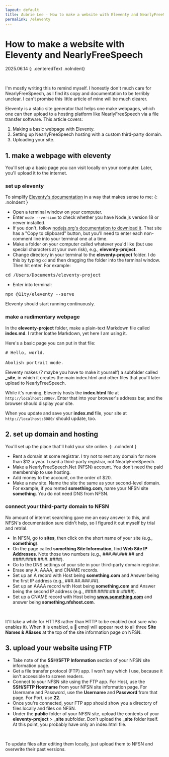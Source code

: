 ```yaml
---
layout: default
title: Aubrie Lee - How to make a website with Eleventy and NearlyFreeSpeech
permalink: /eleventy
---
```


# How to make a website with Eleventy and NearlyFreeSpeech

2025.06.14
{: .centeredText .noIndent}

<br>

I'm mostly writing this to remind myself. I honestly don't much care for NearlyFreeSpeech, as I find its copy and documentation to be terribly unclear. I can't promise this little article of mine will be much clearer.

Eleventy is a static site generator that helps one make webpages, which one can then upload to a hosting platform like NearlyFreeSpeech via a file transfer software. This article covers:
1. Making a basic webpage with Eleventy.
1. Setting up NearlyFreeSpeech hosting with a custom third-party domain.
1. Uploading your site.


## 1. make a webpage with eleventy

You'll set up a basic page you can visit locally on your computer. Later, you'll upload it to the internet.

### set up eleventy

To simplify [Eleventy's documentation](https://www.11ty.dev/) in a way that makes sense to me:
{: .noIndent }

* Open a terminal window on your computer.
* Enter `node --version` to check whether you have Node.js version 18 or newer installed.
* If you don't, follow [nodejs.org's documentation to download it](https://nodejs.org/en/download/). That site has a "Copy to clipboard" button, but you'll need to enter each non-comment line into your terminal one at a time.
* Make a folder on your computer called whatever you'd like (but use special characters at your own risk), e.g., **eleventy-project**.
* Change directory in your terminal to the **eleventy-project** folder. I do this by typing `cd` and then dragging the folder into the terminal window. Then hit enter. For example:
<pre>
cd /Users/Documents/eleventy-project
</pre>
* Enter into terminal: 
<pre>
npx @11ty/eleventy --serve
</pre>
Eleventy should start running continuously.

### make a rudimentary webpage

In the **eleventy-project** folder, make a plain-text Markdown file called **index.md**. I rather loathe Markdown, yet here I am using it.

Here's a basic page you can put in that file:

<pre>
# Hello, world.

Abolish portrait mode.
</pre>

Eleventy makes (? maybe you have to make it yourself) a subfolder called **_site**, in which it creates the main index.html and other files that you'll later upload to NearlyFreeSpeech.

While it's running, Eleventy hosts the **index.html** file at `http://localhost:8080/`. Enter that into your browser's address bar, and the browser should display your site.

When you update and save your **index.md** file, your site at `http://localhost:8080/` should update, too.

## 2. set up domain and hosting

You'll set up the place that'll hold your site online.
{: .noIndent }

* Rent a domain at some registrar. I try not to rent any domain for more than $12 a year. I used a third-party registrar, not NearlyFreeSpeech.
* Make a NearlyFreeSpeech.Net (NFSN) account. You don't need the paid membership to use hosting.
* Add money to the account, on the order of $20.
* Make a new site. Name the site the same as your second-level domain. For example, if you rented **something.com**, name your NFSN site **something**. You do not need DNS from NFSN.

### connect your third-party domain to NFSN

No amount of internet searching gave me an easy answer to this, and NFSN's documentation sure didn't help, so I figured it out myself by trial and retrial.
* In NFSN, go to **sites**, then click on the short name of your site (e.g., **something**).
* On the page called **something Site Information**, find **Web Site IP Addresses**. Note those two numbers (e.g., ###.##.###.## and ####:####:##:#::####).
* Go to the DNS settings of your site in your third-party domain registrar.
* Erase any A, AAAA, and CNAME records.
* Set up an A record with Host being **something.com** and Answer being the first IP address (e.g., ###.##.###.##).
* Set up an AAAA record with Host being **something.com** and Answer being the second IP address (e.g., ####:####:##:#::####).
* Set up a CNAME record with Host being **www.something.com** and answer being **something.nfshost.com**.

<br>

It'll take a while for HTTPS rather than HTTP to be enabled (not sure who enables it). When it is enabled, a 🔐 emoji will appear next to all three **Site Names & Aliases** at the top of the site information page on NFSN.

## 3. upload your website using FTP

* Take note of the **SSH/SFTP Information** section of your NFSN site information page.
* Get a file transfer protocol (FTP) app. I won't say which I use, because it isn't accessible to screen readers.
* Connect to your NFSN site using the FTP app. For Host, use the **SSH/SFTP Hostname** from your NFSN site information page. For Username and Password, use the **Username** and **Password** from that page. For Port, use **22**.
* Once you're connected, your FTP app should show you a directory of files locally and files on NFSN.
* Under the **public** folder of your NFSN site, upload the contents of your **eleventy-project** > **_site** subfolder. Don't upload the **_site** folder itself. At this point, you probably have only an index.html file.

<br>

To update files after editing them locally, just upload them to NFSN and overwrite their past versions.
